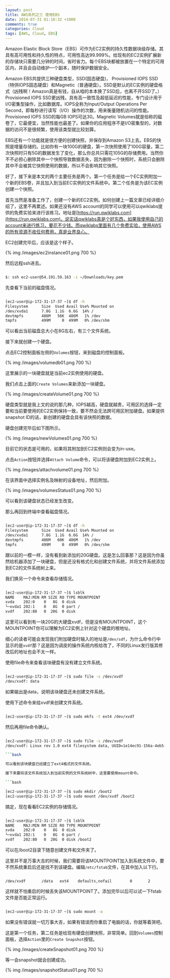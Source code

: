 ```yaml
---
layout: post
title: AWS系列之三 使用EBS
date: 2014-07-31 01:10:32 +1000
comments: true
categories: Cloud
tags: [AWS, Cloud, EBS]
---
```


Amazon Elastic Block Store（EBS）可作为EC2实例的持久性数据块级存储。其具有高可用性和持久性的特点，可用性高达99.999%。给现有的EC2实例扩展新的存储块只需要几分钟的时间，省时省力。每个EBS块都被放置在一个特定的可用区内，并且会自动维护一个副本，随时保护数据安全。

<!-- more -->

Amazon EBS共提供三种硬盘类型，SSD(固态硬盘)， Provisioned IOPS SSD（特供IOPS固态硬盘）和Magnetic（普通硬盘）。SSD是默认的EC实例的硬盘格式（凶残啊！Amazon真是有钱，自从咱的本本换了SSD后，也离不开SSD了。）Provisioned IOPS SSD更凶残，具有高一致性及超低延迟的性能，专门设计用于I/O密集型操作，比如数据库。IOPS全称为Input/Output Operations Per Second，即每秒进行读写（I/O）操作的次数，用来衡量随机访问的性能。Provisioned IOPS SSD的每GB IOPS可达30。Magnetic Volumes就是俗称的磁卷了，它最便宜，当然性能也最差了。如果你的应用程序不是I/O密集型的，对数据的访问不是很频繁，使用该类型就比较划算。

EBS还有一个功能就是很方便的创建快照，并保存到Amazon S3上去。EBS的快照是增量存储的。比如你有一块100G的硬盘，第一次快照使用了100G容量，第二次快照时只有5G的数据发生了变化，那么你总共只需花105G的存储费用。当然你不不必担心删除其中一个快照导致数据丢失，因为删除一个快照时，系统只会删除其中不会被其它快照使用的数据，所以不会影响其它快照。

好了，接下来是本文的两个主要任务是两个。第一个任务是给一个EC实例附加一个新的EBS卷，并且加入到当前EC实例的文件系统中。第二个任务是为该EC实例创建一个快照。

首先当然是准备工作了，创建一个新的EC2实例。如何创建上一篇文章已经详细介绍了，这里不再累述。如果还没有AWS account的同学可以使用可以qwiklabs提供的免费实验来进行该练习。地址是[https://run.qwiklabs.com](https://run.qwiklabs.com)。说实话qwiklabs真是个好东西，如果我使用自己的account来进行练习，要花不少钱。而qwiklabs里面有几个免费实验，使用AWS的所有资源不收任何费用，真是业界良心。


EC2创建完毕后，应该是这个样子。

{% img /images/ec2instance01.png 700 %}

然后远程ssh进去。

```bash

$: ssh ec2-user@54.191.59.163 -i ~/Downloads/key.pem

```

先查看下当前的磁盘情况。

```bash

[ec2-user@ip-172-31-17-37 ~]$ df -h
Filesystem      Size  Used Avail Use% Mounted on
/dev/xvda1      7.8G  1.1G  6.6G  14% /
devtmpfs        486M   56K  486M   1% /dev
tmpfs           499M     0  499M   0% /dev/shm

```
可以看出当前磁盘总大小在8G左右，有三个文件系统。


接下来就创建一个硬盘。

点击EC2控制面板左侧的`Volumes`按钮，来到磁盘的控制面板。

{% img /images/volumedb01.png 700 %}

这里展示的一块硬盘就是当前ec2实例使用的硬盘。

我们点击上面的`Create Volumes`来新添加一块硬盘。

{% img /images/createVolume01.png 700 %}

硬盘类型就是我上文的说的那几种，IOPS越高，硬盘就越贵，可用区的选择一定要和当前要使用的EC2实例保持一致，要不然会无法跨可用区附加硬盘。如果提供snapshot ID的话，新创建的硬盘会具有该快照的数据。

硬盘创建完毕后如下图所示。

{% img /images/newVolumes01.png 700 %}

目前它的状态是可用的，如果将其附加到EC2实例则会变为in-use。

点击`Action`按钮并选择`Attach Volume`命令，可以将该硬盘附加到EC2实例上。

{% img /images/attachvolume01.png 700 %}

在该界面中选择实例名及映射的设备地址，然后附加。

{% img /images/volumesStatus01.png 700 %}

可以看到该硬盘状态已经发生改变。

那么再回到终端中查看磁盘情况。


```bash

[ec2-user@ip-172-31-17-37 ~]$ df -h
Filesystem      Size  Used Avail Use% Mounted on
/dev/xvda1      7.8G  1.1G  6.6G  14% /
devtmpfs        486M   60K  486M   1% /dev
tmpfs           499M     0  499M   0% /dev/shm

```

跟以前的一模一样，没有看到新添加的20G硬盘。这是怎么回事那？这是因为你虽然给机器添加了一块硬盘，但是还没有格式化和创建文件系统，并将文件系统添加到EC2的文件系统树上来。

我们换另一个命令来查看存储情况。

```bash

[ec2-user@ip-172-31-17-37 ~]$ lsblk
NAME    MAJ:MIN RM SIZE RO TYPE MOUNTPOINT
xvda    202:0    0   8G  0 disk
└─xvda1 202:1    0   8G  0 part /
xvdf    202:80   0  20G  0 disk

```

这里可以看到有一块20G的大硬盘xvdf，但是没有MOUNTPOINT，这个MOUNTPOINT你可以理解为EC2实例上针对这个硬盘的根地址。

细心的读者可能会发现我们附加硬盘时输入的地址是`/dev/sdf`，为什么命令行中显示的是`xvdf`那？这是因为调皮的操作系统内核给改了，不同的Linux发行版其修改后的地址也会不太一样。

使用file命令来查看该块硬盘有没有建立文件系统。


```bash

[ec2-user@ip-172-31-17-37 ~]$ sudo file -s /dev/xvdf
/dev/xvdf: data

```

如果输出是data，说明该块硬盘还未创建文件系统。

使用下述命令来给xvdf来创建文件系统。

```bash

[ec2-user@ip-172-31-17-37 ~]$ sudo mkfs -t ext4 /dev/xvdf

```

然后再用file命令确认。

```bash

[ec2-user@ip-172-31-17-37 ~]$ sudo file -s /dev/xvdf
/dev/xvdf: Linux rev 1.0 ext4 filesystem data, UUID=1e14ec91-156a-4eb5-8846-cb5f2fa51b64 (extents) (large files) (huge files)

```bash

可以看到该块硬盘已经建立了ext4格式的文件系统。

接下来要将该文件系统加入到当前实例的文件系统树中，这里要使用mount命令。

```bash

[ec2-user@ip-172-31-17-37 ~]$ sudo mkdir /boot2
[ec2-user@ip-172-31-17-37 ~]$ sudo mount /dev/xvdf /boot2

```

搞定，现在看看EC2实例的存储情况。

```bash

[ec2-user@ip-172-31-17-37 ~]$ lsblk
NAME    MAJ:MIN RM SIZE RO TYPE MOUNTPOINT
xvda    202:0    0   8G  0 disk
└─xvda1 202:1    0   8G  0 part /
xvdf    202:80   0  20G  0 disk /boot2

```

可以在/boot2目录下随意创建文件和文件夹了。

这里并不是万事大吉的时候，我们需要将该MOUNTPOINT加入到系统文件中，要不然系统重启后还是找不到该硬盘。编辑`/etc/fstab`文件，在其中加入以下行。

```text

/dev/xvdf       /data   ext4    defaults,nofail        0       2

```

这样就不怕重启的时候丢失该MOUNTPOINT了。添加完毕以后可以试一下fstab文件是否能正常运行。

```bash

[ec2-user@ip-172-31-17-37 ~]$ sudo mount -a

```

如果没有错误就一切万事大吉，如果有错误而你重启了电脑的话，你就等着哭吧。

这是第一个任务，第二任务是给现有硬盘创建快照，非常简单。回到`Volumes`控制面板，选择`Action`里的`Create Snapshot`按钮。

{% img /images/createSnapshot01.png 700 %}

等一会snapshot就会创建成功。

{% img /images/snapshotStatus01.png 700 %}



